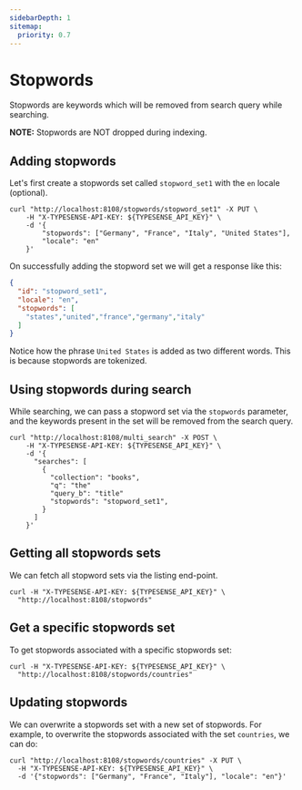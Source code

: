 ```yaml
---
sidebarDepth: 1
sitemap:
  priority: 0.7
---
```


# Stopwords

Stopwords are keywords which will be removed from search query while searching. 

**NOTE:** Stopwords are NOT dropped during indexing.

## Adding stopwords

Let's first create a stopwords set called `stopword_set1` with the `en` locale (optional).

```shell
curl "http://localhost:8108/stopwords/stopword_set1" -X PUT \
    -H "X-TYPESENSE-API-KEY: ${TYPESENSE_API_KEY}" \
    -d '{
        "stopwords": ["Germany", "France", "Italy", "United States"], 
        "locale": "en"
    }'
```

On successfully adding the stopword set we will get a response like this:

```json
{
  "id": "stopword_set1",
  "locale": "en",
  "stopwords": [
    "states","united","france","germany","italy"
  ]
}
```

Notice how the phrase `United States` is added as two different words. This is because stopwords are tokenized.

## Using stopwords during search

While searching, we can pass a stopword set via the `stopwords` parameter, and the keywords present in the set 
will be removed from the search query.

```shell
curl "http://localhost:8108/multi_search" -X POST \
    -H "X-TYPESENSE-API-KEY: ${TYPESENSE_API_KEY}" \
    -d '{
      "searches": [
        {
          "collection": "books",
          "q": "the"
          "query_b": "title"
          "stopwords": "stopword_set1",
        }
      ]
    }'
```

## Getting all stopwords sets

We can fetch all stopword sets via the listing end-point.

```shell
curl -H "X-TYPESENSE-API-KEY: ${TYPESENSE_API_KEY}" \
  "http://localhost:8108/stopwords"
```

## Get a specific stopwords set

To get stopwords associated with a specific stopwords set:

```shell
curl -H "X-TYPESENSE-API-KEY: ${TYPESENSE_API_KEY}" \
  "http://localhost:8108/stopwords/countries" 
```

## Updating stopwords

We can overwrite a stopwords set with a new set of stopwords. For example, to overwrite the stopwords associated 
with the set `countries`, we can do:

```shell
curl "http://localhost:8108/stopwords/countries" -X PUT \
  -H "X-TYPESENSE-API-KEY: ${TYPESENSE_API_KEY}" \
  -d '{"stopwords": ["Germany", "France", "Italy"], "locale": "en"}'
```
